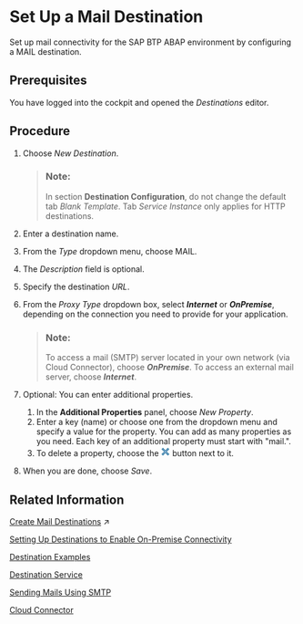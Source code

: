 <!-- loio6a45f42334854327a58a5f3b2e9d7b1a -->

# Set Up a Mail Destination

Set up mail connectivity for the SAP BTP ABAP environment by configuring a MAIL destination.



<a name="loio6a45f42334854327a58a5f3b2e9d7b1a__section_k32_hpy_tnb"/>

## Prerequisites

You have logged into the cockpit and opened the *Destinations* editor.



<a name="loio6a45f42334854327a58a5f3b2e9d7b1a__section_z53_hpy_tnb"/>

## Procedure

1.  Choose *New Destination*.

    > ### Note:  
    > In section **Destination Configuration**, do not change the default tab *Blank Template*. Tab *Service Instance* only applies for HTTP destinations.

2.  Enter a destination name.
3.  From the *Type* dropdown menu, choose MAIL.
4.  The *Description* field is optional.
5.  Specify the destination *URL*.
6.  From the *Proxy Type* dropdown box, select ***Internet*** or ***OnPremise***, depending on the connection you need to provide for your application.

    > ### Note:  
    > To access a mail \(SMTP\) server located in your own network \(via Cloud Connector\), choose ***OnPremise***. To access an external mail server, choose ***Internet***.

7.  Optional: You can enter additional properties.
    1.  In the **Additional Properties** panel, choose *New Property*.
    2.  Enter a key \(name\) or choose one from the dropdown menu and specify a value for the property. You can add as many properties as you need. Each key of an additional property must start with "mail.".
    3.  To delete a property, choose the ![](images/Delete_property_cockpit_321c7c7.png) button next to it.

8.  When you are done, choose *Save*.



## Related Information

[Create Mail Destinations](https://help.sap.com/viewer/cca91383641e40ffbe03bdc78f00f681/Cloud/en-US/6442cb4f8b0f41178abce14c35f5def4.html "Create mail destinations in the Destinations editor (SAP BTP cockpit).") :arrow_upper_right:

[Setting Up Destinations to Enable On-Premise Connectivity](setting-up-destinations-to-enable-on-premise-connectivity-9b6510e.md)

[Destination Examples](https://help.sap.com/viewer/cca91383641e40ffbe03bdc78f00f681/Cloud/en-US/3a2d57580d474da6960a644462a92861.html)

[Destination Service](destination-service-eeb0ec2.md)

[Sending Mails Using SMTP](sending-mails-using-smtp-8d1f989.md)

[Cloud Connector](https://help.sap.com/viewer/cca91383641e40ffbe03bdc78f00f681/Cloud/en-US/e6c7616abb5710148cfcf3e75d96d596.html)

